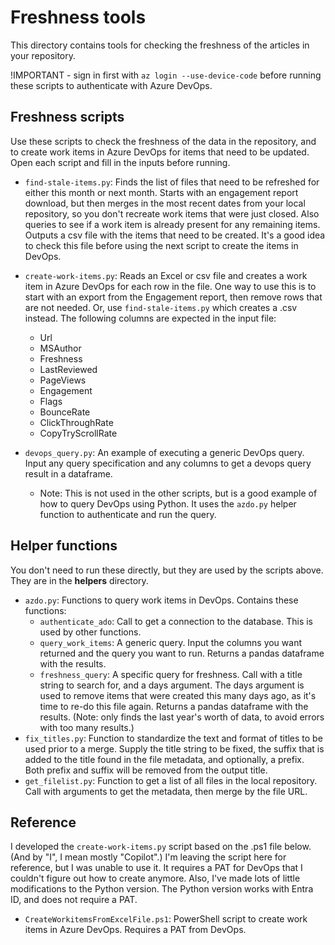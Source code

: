 # Freshness tools

This directory contains tools for checking the freshness of the articles in your repository.

!IMPORTANT - sign in first with `az login --use-device-code` before running these scripts to authenticate with Azure DevOps.


## Freshness scripts

Use these scripts to check the freshness of the data in the repository, and to create work items in Azure DevOps for items that need to be updated.
Open each script and fill in the inputs before running.

* `find-stale-items.py`: Finds the list of files that need to be refreshed for either this month or next month. Starts with an engagement report download, but then merges in the most recent dates from your local repository, so you don't recreate work items that were just closed.  Also queries to see if a work item is already present for any remaining items.  Outputs a csv file with the items that need to be created.  It's a good idea to check this file before using the next script to create the items in DevOps.

* `create-work-items.py`: Reads an Excel or csv file and creates a work item in Azure DevOps for each row in the file. One way to use this is to start with an export from the Engagement report, then remove rows that are not needed.  Or, use `find-stale-items.py` which creates a .csv instead.  The following columns are expected in the input file:
    * Url
    * MSAuthor
    * Freshness
    * LastReviewed
    * PageViews
    * Engagement
    * Flags
    * BounceRate
    * ClickThroughRate
    * CopyTryScrollRate

* `devops_query.py`: An example of executing a generic DevOps query. Input any query specification and any columns to get a devops query result in a dataframe.
    * Note: This is not used in the other scripts, but is a good example of how to query DevOps using Python.  It uses the `azdo.py` helper function to authenticate and run the query.

## Helper functions

You don't need to run these directly, but they are used by the scripts above.  They are in the **helpers** directory.

* `azdo.py`: Functions to query work items in DevOps. Contains these functions:
    * `authenticate_ado`: Call to get a connection to the database.  This is used by other functions.
    * `query_work_items`: A generic query.  Input the columns you want returned and the query you want to run.  Returns a pandas dataframe with the results.
    * `freshness_query`: A specific query for freshness. Call with a title string to search for, and a days argument. The days argument is used to remove items that were created this many days ago, as it's time to re-do this file again.  Returns a pandas dataframe with the results. (Note: only finds the last year's worth of data, to avoid errors with too many results.)
* `fix_titles.py`: Function to standardize the text and format of titles to be used prior to a merge. Supply the title string to be fixed, the suffix that is added to the title found in the file metadata, and optionally, a prefix.  Both prefix and suffix will be removed from the output title.
* `get_filelist.py`: Function to get a list of all files in the local repository. Call with arguments to get the metadata, then merge by the file URL.


## Reference

I developed the `create-work-items.py` script based on the .ps1 file below.  (And by "I", I mean mostly "Copilot".) I'm leaving the script here for reference, but I was unable to use it.  It requires a PAT for DevOps that I couldn't figure out how to create anymore.  Also, I've made lots of little modifications to the Python version. The Python version works with Entra ID, and does not require a PAT.  

* `CreateWorkitemsFromExcelFile.ps1`: PowerShell script to create work items in Azure DevOps. Requires a PAT from DevOps.